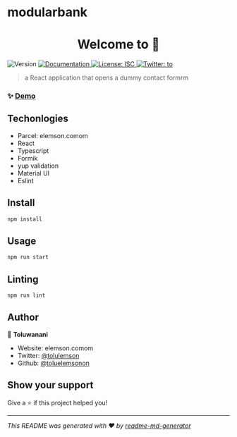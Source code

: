 # modularbank

<h1 align="center">Welcome to  👋</h1>
<p>
  <img alt="Version" src="https://img.shields.io/badge/version-1.0.0-blue.svg?cacheSeconds=2592000" />
  <a href="https://github.com/toluelemson/modularbank/blob/main/README.md" target="_blank">
    <img alt="Documentation" src="https://img.shields.io/badge/documentation-yes-brightgreen.svg" />
  </a>
  <a href="#" target="_blank">
    <img alt="License: ISC" src="https://img.shields.io/badge/License-ISC-yellow.svg" />
  </a>
  <a href="https://twitter.com/to" target="_blank">
    <img alt="Twitter: to" src="https://img.shields.io/twitter/follow/to.svg?style=social" />
  </a>
</p>

> a React application that opens a dummy contact formrm

### ✨ [Demo](https://toluelemson.github.io/modularbank/)

## Techonlogies
* Parcel: elemson.comom
* React
* Typescript
* Formik
* yup validation
* Material UI
* Eslint

## Install

```sh
npm install
```

## Usage

```sh
npm run start
```

## Linting

```sh
npm run lint
```

## Author

👤 **Toluwanani**

* Website: elemson.comom
* Twitter: [@tolulemson](https://twitter.com/toluelemson)
* Github: [@toluelemsonon](https://github.com/toluelemsonon)

## Show your support

Give a ⭐️ if this project helped you!

***
_This README was generated with ❤️ by [readme-md-generator](https://github.com/kefranabg/readme-md-generator)_
